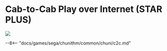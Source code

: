 # Cab-to-Cab Play over Internet (STAR PLUS)
<img class="header-logo" src="/img/sega/chunithm/starplus/logo.png">

--8<-- "docs/games/sega/chunithm/common/chuni/c2c.md"

